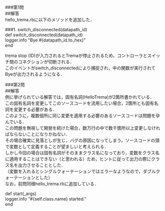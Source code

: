 ###第1問  
##解答  
hello_trema.rbに以下のメソッドを追加した．  

###1. switch_disconnected(datapath_id)  
def switch_disconnected(datapath_id)  
	logger.info "Bye #{datapath_id.to_hex}"  
end
	
trema stop (ID)が入力されるとTremaが停止されるため，コントローラとスイッチ間のコネクションが切断される．  
このイベントがswitch_disconnectedにより捕捉され，中の関数が実行されてByeが出力されるようになる．  

###第2問  
##解答  
例に挙げられている解答では，固有名詞(HelloTrema)が2箇所書かれている．  
この固有名詞を変更してこのソースコードを流用したい場合，2箇所とも固有名詞を変更する必要がある．  
このように，複数個所に同じ変更を適用する必要のあるソースコードは問題を孕んでいる．  
この問題を無視して開発を続けた場合，数万行の中で数千箇所以上変更しなければならないことになりかねない．  
その場合確実に見落としが生じ，バグの原因になってしまう，ソースコードの頭で変数として定義することが望ましいと考えられる．  
しかし今回の場合は固有名詞がそのままクラス名になっており，変数をクラス名に適用することはできない（と思われる）ため，ヒントに従って出力の際にクラス名を出力させることとした．  
（変数を入れるとシングルクォーテーションではエラーなようなので，ダブルクォーテーションとした）  
なお，前問同様hello_trema.rbに追加している．  

def start(_args)  
	logger.info "#{self.class.name} started."  
end  
